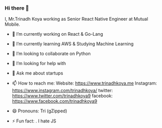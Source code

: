 ### Hi there 👋

I, Mr.Trinadh Koya working as Senior React Native Engineer at Mutual Mobile.

- 🔭 I’m currently working on React & Go-Lang
- 🌱 I’m currently learning AWS & Studying Machine Learning
- 👯 I’m looking to collaborate on Python  
- 🤔 I’m looking for help with 
- 💬 Ask me about startups 

- 📫 How to reach me:
        Website: https://www.trinadhkoya.me
        Instagram: https://www.instagram.com/trinadhkoya/
        twitter: https://www.twitter.com/trinadhkoya9
        facebook: https://www.facebook.com/trinadhkoya9
- 😄 Pronouns: Tri (gZipped)
- ⚡ Fun fact: . I hate JS 
